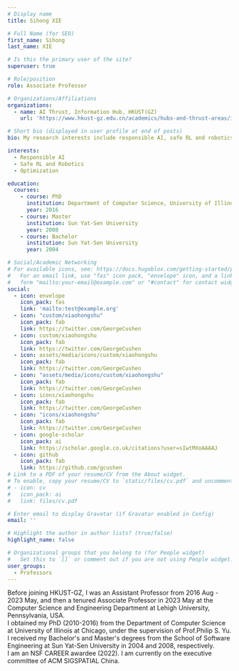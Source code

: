 ```yaml
---
# Display name
title: Sihong XIE

# Full Name (for SEO)
first_name: Sihong
last_name: XIE

# Is this the primary user of the site?
superuser: true

# Role/position
role: Associate Professor

# Organizations/Affiliations
organizations:
  - name: AI Thrust, Information Hub, HKUST(GZ)
    url: 'https://www.hkust-gz.edu.cn/academics/hubs-and-thrust-areas/information-hub/artificial-intelligence/'

# Short bio (displayed in user profile at end of posts)
bio: My research interests include responsible AI, safe RL and robotics, and optimization.

interests:
  - Responsible AI
  - Safe RL and Robotics
  - Optimization

education:
  courses:
    - course: PhD
      institution: Department of Computer Science, University of Illinois at Chicago
      year: 2016
    - course: Master
      institution: Sun Yat-Sen University
      year: 2008
    - course: Bachelor
      institution: Sun Yat-Sen University
      year: 2004

# Social/Academic Networking
# For available icons, see: https://docs.hugoblox.com/getting-started/page-builder/#icons
#   For an email link, use "fas" icon pack, "envelope" icon, and a link in the
#   form "mailto:your-email@example.com" or "#contact" for contact widget.
social:
  - icon: envelope
    icon_pack: fas
    link: 'mailto:test@example.org'
  - icon: "custom/xiaohongshu"
    icon_pack: fab
    link: https://twitter.com/GeorgeCushen
  - icon: custom/xiaohongshu
    icon_pack: fab
    link: https://twitter.com/GeorgeCushen
  - icon: assets/media/icons/custom/xiaohongshu
    icon_pack: fab
    link: https://twitter.com/GeorgeCushen
  - icon: "assets/media/icons/custom/xiaohongshu"
    icon_pack: fab
    link: https://twitter.com/GeorgeCushen
  - icon: icons/xiaohongshu
    icon_pack: fab
    link: https://twitter.com/GeorgeCushen
  - icon: "icons/xiaohongshu"
    icon_pack: fab
    link: https://twitter.com/GeorgeCushen
  - icon: google-scholar
    icon_pack: ai
    link: https://scholar.google.co.uk/citations?user=sIwtMXoAAAAJ
  - icon: github
    icon_pack: fab
    link: https://github.com/gcushen
# Link to a PDF of your resume/CV from the About widget.
# To enable, copy your resume/CV to `static/files/cv.pdf` and uncomment the lines below.
# - icon: cv
#   icon_pack: ai
#   link: files/cv.pdf

# Enter email to display Gravatar (if Gravatar enabled in Config)
email: ''

# Highlight the author in author lists? (true/false)
highlight_name: false

# Organizational groups that you belong to (for People widget)
#   Set this to `[]` or comment out if you are not using People widget.
user_groups:
  - Professors
---
```


Before joining HKUST-GZ, I was an Assistant Professor from 2016 Aug - 2023 May, and then a tenured Associate Professor in 2023 May
at the Computer Science and Engineering Department at Lehigh University, Pennsylvania, USA.<br>
I obtained my PhD (2010-2016) from the Department of Computer Science at University of Illinois at Chicago, under the supervision of Prof.Philip S. Yu.<br>
I received my Bachelor's and Master's degrees from the School of Software Engineering at Sun Yat-Sen University in 2004 and 2008, respectively.<br>
I am an NSF CAREER awardee (2022). I am currently on the executive committee of ACM SIGSPATIAL China.<br>
